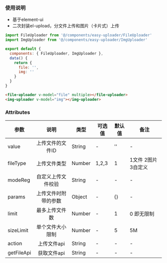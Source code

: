 ### 使用说明
- 基于element-ui
- 二次封装el-upload，分文件上传和图片（卡片式）上传

``` js
import FileUploader from '@/components/easy-uploader/FileUploader'
import ImgUploader from '@/components/easy-uploader/ImgUploader'

export default {
  components: { FileUploader, ImgUploader },
  data() {
    return {
      file: '',
      img: ''
    }
  }
}
```

``` html
<file-uploader v-model="file" multiple></file-uploader>
<img-uploader v-model="img"></img-uploader>
```

### Attributes
|     参数    | 说明           | 类型  | 可选值 | 默认值 | 备注|
| ------------- |:-------------:| ----- | ----- | ----- | ----- |
| value | 上传文件的文件ID | String | - | '' | - |
| fileType | 上传文件类型 | Number | 1,2,3 | 1 | 1文件 2图片 3自定义 |
| modeReg | 自定义上传文件校验 | String | - | - | - |
| params | 上传文件时附带的参数 | Object | - | {} | - |
| limit | 最多上传文件数 | Number | - | 1 | 0 即无限制 |
| sizeLimit | 单个文件大小限制 | Number | - | 5 | 5M |
| action | 上传文件api | String | - | - | - |
| getFileApi | 获取文件api | String | - | - | - |
